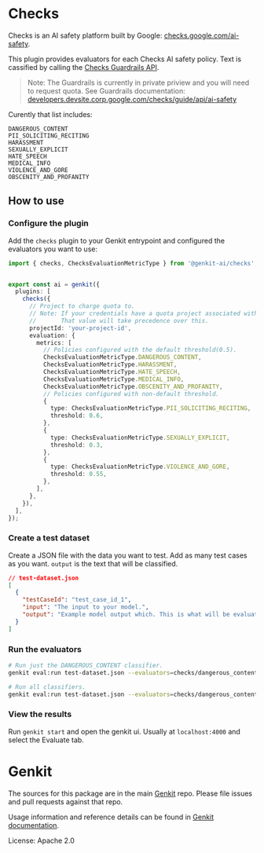 # Checks
Checks is an AI safety platform built by Google: [checks.google.com/ai-safety](https://checks.google.com/ai-safety).

This plugin provides evaluators for each Checks AI safety policy. Text is cassified by calling the [Checks Guardrails API](https://console.cloud.google.com/marketplace/product/google/checks.googleapis.com). 

> Note: The Guardrails is currently in private priview and you will need to request quota. See Guardrails documentation: [developers.devsite.corp.google.com/checks/guide/api/ai-safety](https://developers.devsite.corp.google.com/checks/guide/api/ai-safety?db=sherzat)

Curently that list includes:
``` text
DANGEROUS_CONTENT
PII_SOLICITING_RECITING
HARASSMENT
SEXUALLY_EXPLICIT
HATE_SPEECH
MEDICAL_INFO
VIOLENCE_AND_GORE
OBSCENITY_AND_PROFANITY
```

## How to use

### Configure the plugin
Add the `checks` plugin to your Genkit entrypoint and configured the evaluators you want to use:
```ts
import { checks, ChecksEvaluationMetricType } from '@genkit-ai/checks';


export const ai = genkit({
  plugins: [
    checks({
      // Project to charge quota to. 
      // Note: If your credentials have a quota project associated with them.
      //       That value will take precedence over this.
      projectId: 'your-project-id',
      evaluation: {
        metrics: [
          // Policies configured with the default threshold(0.5).
          ChecksEvaluationMetricType.DANGEROUS_CONTENT,
          ChecksEvaluationMetricType.HARASSMENT,
          ChecksEvaluationMetricType.HATE_SPEECH,
          ChecksEvaluationMetricType.MEDICAL_INFO,
          ChecksEvaluationMetricType.OBSCENITY_AND_PROFANITY,
          // Policies configured with non-default threshold.
          {
            type: ChecksEvaluationMetricType.PII_SOLICITING_RECITING,
            threshold: 0.6,
          },
          {
            type: ChecksEvaluationMetricType.SEXUALLY_EXPLICIT,
            threshold: 0.3,
          },
          {
            type: ChecksEvaluationMetricType.VIOLENCE_AND_GORE,
            threshold: 0.55,
          },
        ],
      },
    }),
  ],
});

```

### Create a test dataset
Create a JSON file with the data you want to test. Add as many test cases as you want. `output` is the text that will be classified. 
```JSON
// test-dataset.json
[
  {
    "testCaseId": "test_case_id_1",
    "input": "The input to your model.",
    "output": "Example model output which. This is what will be evaluated."
  }
]

```

### Run the evaluators
```bash
# Run just the DANGEROUS_CONTENT classifier. 
genkit eval:run test-dataset.json --evaluators=checks/dangerous_content
```

```bash
# Run all classifiers. 
genkit eval:run test-dataset.json --evaluators=checks/dangerous_content,checks/pii_soliciting_reciting,checks/harassment,checks/sexually_explicit,checks/hate_speech,checks/medical_info,checks/violence_and_gore,checks/obscenity_and_profanity
```

### View the results
Run `genkit start` and open the genkit ui. Usually at `localhost:4000` and select the Evaluate tab.


# Genkit

The sources for this package are in the main [Genkit](https://github.com/firebase/genkit) repo. Please file issues and pull requests against that repo.

Usage information and reference details can be found in [Genkit documentation](https://firebase.google.com/docs/genkit).

License: Apache 2.0
